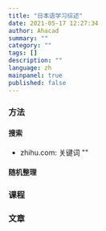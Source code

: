 ```yaml
---
title: "日本语学习综述"
date: 2021-05-17 12:27:34
author: Ahacad
summary: ""
category: ""
tags: []
description: ""
language: zh
mainpanel: true
published: false
---
```


### 方法

#### 搜索

- zhihu.com: 关键词 ""

#### 随机整理


### 课程


### 文章


